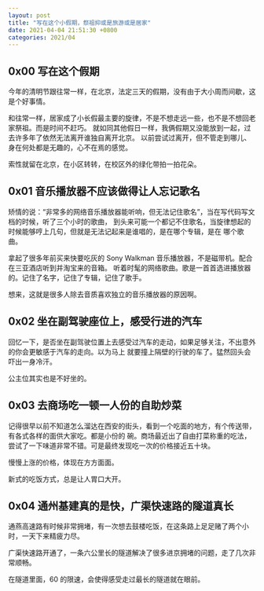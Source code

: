 ```yaml
---
layout: post
title: "写在这个小假期，祭祖抑或是旅游或是居家"
date: 2021-04-04 21:51:30 +0800
categories: 2021/04
---
```


## 0x00 写在这个假期

今年的清明节跟往常一样，在北京，法定三天的假期，没有由于大小周而间歇，这是个好事情。

和往常一样，居家成了小长假最主要的旋律，不是不想走远一些，也不是不想回老家祭祖。而是时间不赶巧。
就如同其他假日一样，我俩假期又没能放到一起，过去许多年了依然无法离开谁独自离开北京。
以前尝试过离开，但不管走到哪儿、身在何处都是无趣的，心不在焉的感觉。

索性就留在北京，在小区转转，在校区外的绿化带拍一拍花朵。

## 0x01 音乐播放器不应该做得让人忘记歌名

矫情的说：“非常多的网络音乐播放器能听响，但无法记住歌名”，当在写代码写文档的时候，听了三个小时的歌曲，
到头来可能一个都记不住歌名，当旋律想起的时候能够哼上几句，但就是无法记起来是谁唱的，是在哪个专辑，是在
哪个歌曲。

拿起了很多年前买来快要吃灰的 Sony Walkman 音乐播放器，不是磁带机。配合在三亚酒店听到并淘宝来的音箱。
听着时髦的网络歌曲。歌是一首首选进播放器的。记住了名字，记住了专辑，记住了歌手。

想来，这就是很多人除去音质喜欢独立的音乐播放器的原因啊。

## 0x02 坐在副驾驶座位上，感受行进的汽车

回忆一下，是否坐在副驾驶位置上去感受过汽车的走动，如果足够关注，不出意外的你会更敏感于汽车的走向。以为马上
就要撞上隔壁的行驶的车了。猛然回头会吓出一身冷汗。

公主位其实也是不好坐的。

## 0x03 去商场吃一顿一人份的自助炒菜

记得很早以前不知道怎么溜达在西安的街头，看到一个吃面的地方，有个传送带，有各式各样的面供大家吃。都是小份的
碗。商场最近出了自由打菜称重的吃法，尝试了一下味道非常不错。可是最终发现吃一次的价格接近五十块。

慢慢上涨的价格，体现在方方面面。

新式的吃饭方式，总是让人胃口大开。

## 0x04 通州基建真的是快，广渠快速路的隧道真长

通燕高速路有时候非常拥堵，有一次想去鼓楼吃饭，在这条路上足足赌了两个小时，一天下来精疲力尽。

广渠快速路开通了，一条六公里长的隧道解决了很多进京拥堵的问题，走了几次非常顺畅。

在隧道里面，60 的限速，会使得感受走过最长的隧道就在眼前。

